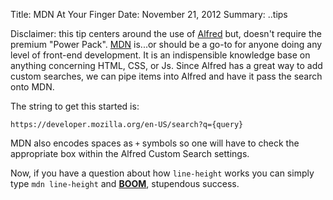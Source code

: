Title: MDN At Your Finger
Date: November 21, 2012
Summary: ..tips

Disclaimer: this tip centers around the use of [Alfred][1] but, doesn't
require the premium "Power Pack". [MDN][2] is...or should be a go-to for
anyone doing any level of front-end development. It is an indispensible
knowledge base on anything concerning HTML, CSS, or Js. Since Alfred has
a great way to add custom searches, we can pipe items into Alfred and
have it pass the search onto MDN.

The string to get this started is:

`https://developer.mozilla.org/en-US/search?q={query}`

MDN also encodes spaces as `+` symbols so one will have to check the
appropriate box within the Alfred Custom Search settings.

Now, if you have a question about how `line-height` works you can simply
type `mdn line-height` and [__BOOM__][3], stupendous success.

[1]: http://www.alfredapp.com/
[2]: https://developer.mozilla.org/en-US/
[3]: https://gimmebar.com/view/502ea8eaaac4223116000014/big
